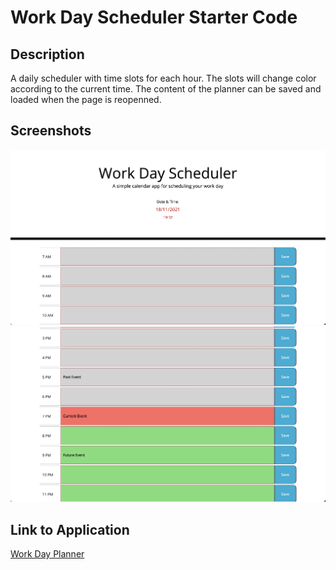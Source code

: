# Work Day Scheduler Starter Code

## Description
A daily scheduler with time slots for each hour. The slots will change color according to the current time. The content of the planner can be saved and loaded when the page is reopenned. 

## Screenshots
![Screenshot 1](assets/images/Screenshot1.png)
![Screenshot 2](assets/images/Screenshot2.png)

## Link to Application
[Work Day Planner](https://ethanc29.github.io/Work-Day-Planner/)
